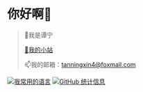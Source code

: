 # 你好啊👋
> 💞️我是谭宁
> 
> [👀我的小站](https://tannn.cn/)
> 
> 📫我的邮箱：tanningxin4@foxmail.com



[![我常用的语言](https://github-readme-stats.vercel.app/api/top-langs/?username=en-o&layout=compact)](https://github.com/anuraghazra/github-readme-stats)
[![GitHub 统计信息](https://github-readme-stats.vercel.app/api?username=en-o)](https://github.com/anuraghazra/github-readme-stats)
